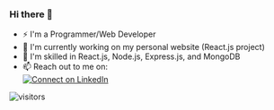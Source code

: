 ### Hi there 👋
- ⚡ I'm a Programmer/Web Developer
- 🔭 I'm currently working on my personal website (React.js project)
- 🎯 I'm skilled in React.js, Node.js, Express.js, and MongoDB
- 📫 Reach out to me on:  
[![Connect on LinkedIn](https://img.shields.io/badge/--linkedin?label=LinkedIn&logo=LinkedIn&style=social)](https://www.linkedin.com/in/alanmatw)
<!--
GitHub stats:  
[![Alan's GitHub stats](https://github-readme-stats.vercel.app/api?username=alanmatw&hide=contribs)](https://github.com/alanmatw/github-readme-stats)
-->
![visitors](https://vbr.wocr.tk/badge?page_id=alanmatw.alanmatw&color=00cf00)

